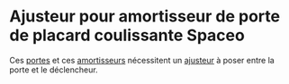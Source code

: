 # Ajusteur pour amortisseur de porte de placard coulissante Spaceo

Ces [portes](https://www.leroymerlin.fr/produits/rangement-dressing/porte-de-placard/rail-et-accessoires-porte-de-placard/kit-porte-de-placard/lot-de-2-amortisseurs-pour-portes-coulissantes-85076965.html) et ces [amortisseurs](https://www.leroymerlin.fr/produits/rangement-dressing/porte-de-placard/rail-et-accessoires-porte-de-placard/kit-porte-de-placard/lot-de-2-amortisseurs-pour-portes-coulissantes-85076965.html) nécessitent un [ajusteur](ajusteur-amortisseur-porte-de-placard-coulissante-spaceo.stl) à poser entre la porte et le déclencheur.